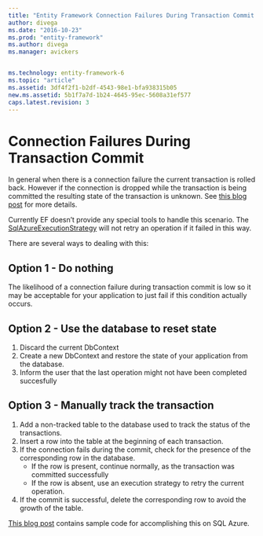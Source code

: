 ```yaml
---
title: "Entity Framework Connection Failures During Transaction Commit - EF6"
author: divega
ms.date: "2016-10-23"
ms.prod: "entity-framework"
ms.author: divega
ms.manager: avickers


ms.technology: entity-framework-6
ms.topic: "article"
ms.assetid: 3df4f2f1-b2df-4543-98e1-bfa938315b05
new.ms.assetid: 5b1f7a7d-1b24-4645-95ec-5608a31ef577
caps.latest.revision: 3
---
```

# Connection Failures During Transaction Commit
In general when there is a connection failure the current transaction is rolled back. However if the connection is dropped while the transaction is being committed the resulting state of the transaction is unknown. See [this blog post](http://blogs.msdn.com/b/adonet/archive/2013/03/11/sql-database-connectivity-and-the-idempotency-issue.aspx) for more details.  

Currently EF doesn’t provide any special tools to handle this scenario. The [SqlAzureExecutionStrategy](connection-resiliency-and-retry-logic-ef6-onwards.md) will not retry an operation if it failed in this way.  

There are several ways to dealing with this:  

## Option 1 - Do nothing  

The likelihood of a connection failure during transaction commit is low so it may be acceptable for your application to just fail if this condition actually occurs.  

## Option 2 - Use the database to reset state  

1. Discard the current DbContext  
2. Create a new DbContext and restore the state of your application from the database.  
3. Inform the user that the last operation might not have been completed succesfully  

## Option 3 - Manually track the transaction  

1. Add a non-tracked table to the database used to track the status of the transactions.  
2. Insert a row into the table at the beginning of each transaction.  
3. If the connection fails during the commit, check for the presence of the corresponding row in the database.  
    - If the row is present, continue normally, as the transaction was committed successfully  
    - If the row is absent, use an execution strategy to retry the current operation.  
4. If the commit is successful, delete the corresponding row to avoid the growth of the table.  

[This blog post](http://blogs.msdn.com/b/adonet/archive/2013/03/11/sql-database-connectivity-and-the-idempotency-issue.aspx) contains sample code for accomplishing this on SQL Azure.  
